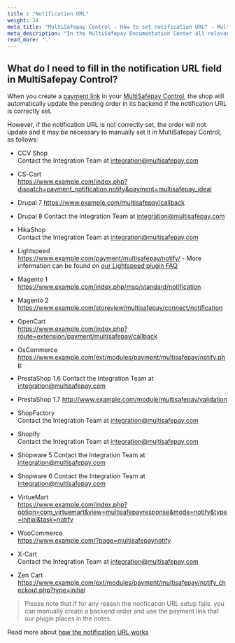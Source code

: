 ```yaml
---
title : "Notification URL"
weight: 34
meta_title: "MultiSafepay Control - How to set notification URL? - MultiSafepay Support"
meta_description: "In the MultiSafepay Documentation Center all relevant information regarding our Plugins and API. As well as Support pages for Payment Method, Tools and General Questions. You can also find the contact details of our Support Team and Integration Team."
read_more: '.'
---
```

## What do I need to fill in the notification URL field in MultiSafepay Control?

When you create a [payment link](/tools/multisafepay-control/manually-generated-payment-link/) in your [MultiSafepay Control](https://merchant.multisafepay.com), the shop will automatically update the pending order in its backend if the notification URL is correctly set.

However, if the notification URL is not correctly set, the order will not update and it may be necessary to manually set it in MultiSafepay Control, as follows:

* CCV Shop  
Contact the Integration Team at <integration@multisafepay.com>

* CS-Cart  
https://www.example.com/index.php?dispatch=payment_notification.notify&payment=multisafepay_ideal

* Drupal  7
https://www.example.com/multisafepay/callback

* Drupal  8
Contact the Integration Team at <integration@multisafepay.com>

* HikaShop  
Contact the Integration Team at <integration@multisafepay.com>

* Lightspeed  
https://www.example.com/payment/multisafepay/notify/ - More information can be found on [our Lightspeed plugin FAQ](/integrations/lightspeed/faq/#how-do-i-synchronise-a-generated-payment-link-with-lightspeed)

* Magento 1  
https://www.example.com/index.php/msp/standard/notification

* Magento 2  
https://www.example.com/storeview/multisafepay/connect/notification

* OpenCart  
https://www.example.com/index.php?route=extension/payment/multisafepay/callback

* OsCommerce  
https://www.example.com/ext/modules/payment/multisafepay/notify.php

* PrestaShop  1.6
Contact the Integration Team at <integration@multisafepay.com>

* PrestaShop  1.7
http://www.example.com/module/multisafepay/validation

* ShopFactory  
Contact the Integration Team at <integration@multisafepay.com>

* Shopify  
Contact the Integration Team at <integration@multisafepay.com>

* Shopware 5
Contact the Integration Team at <integration@multisafepay.com>

* Shopware 6
Contact the Integration Team at <integration@multisafepay.com>

* VirtueMart  
https://www.example.com/index.php?option=com_virtuemart&view=multisafepayresponse&mode=notify&type=initial&task=notify

* WooCommerce  
https://www.example.com/?page=multisafepaynotify

* X-Cart  
Contact the Integration Team at <integration@multisafepay.com>

* Zen Cart  
https://www.example.com/ext/modules/payment/multisafepay/notify_checkout.php?type=initial


> Please note that if for any reason the notification URL setup fails, you can manually create a backend order and use the payment link that our plugin places in the notes.


Read more about [how the notification URL works](/faq/api/how-does-the-notification-url-work/)


